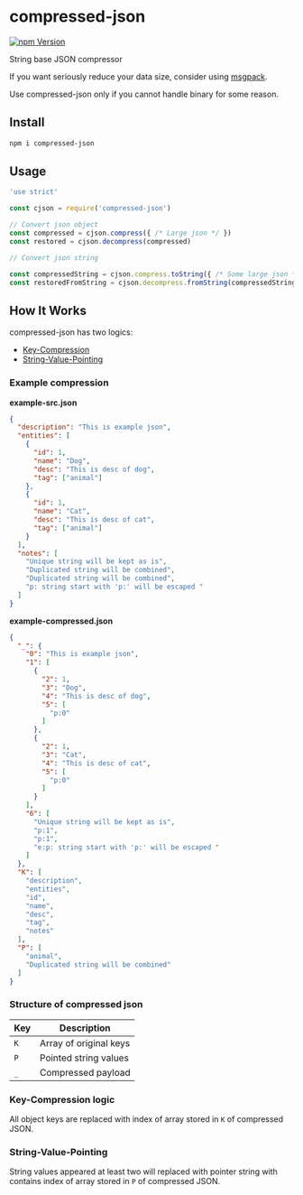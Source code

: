 # compressed-json

[bd_npm_shield_url]: http://img.shields.io/npm/v/install-if-needed.svg?style=flat
[bd_npm_url]: http://www.npmjs.org/package/compressed-json

[![npm Version][bd_npm_shield_url]][bd_npm_url]

String base JSON compressor

If you want seriously reduce your data size, consider using [msgpack](https://msgpack.org/index.html).

Use compressed-json only if you cannot handle binary for some reason.


## Install

```bash
npm i compressed-json
```

## Usage

```js
'use strict'

const cjson = require('compressed-json')

// Convert json object
const compressed = cjson.compress({ /* Large json */ })
const restored = cjson.decompress(compressed)

// Convert json string

const compressedString = cjson.compress.toString({ /* Some large json */ })
const restoredFromString = cjson.decompress.fromString(compressedString)

```

## How It Works

compressed-json has two logics:

* [Key-Compression](#key-compression-logic)
* [String-Value-Pointing](#string-value-pointing-logic)

### Example compression

**example-src.json**

```json
{
  "description": "This is example json",
  "entities": [
    {
      "id": 1,
      "name": "Dog",
      "desc": "This is desc of dog",
      "tag": ["animal"]
    },
    {
      "id": 1,
      "name": "Cat",
      "desc": "This is desc of cat",
      "tag": ["animal"]
    }
  ],
  "notes": [
    "Unique string will be kept as is",
    "Duplicated string will be combined",
    "Duplicated string will be combined",
    "p: string start with 'p:' will be escaped "
  ]
}

```

**example-compressed.json**

```json
{
  "_": {
    "0": "This is example json",
    "1": [
      {
        "2": 1,
        "3": "Dog",
        "4": "This is desc of dog",
        "5": [
          "p:0"
        ]
      },
      {
        "2": 1,
        "3": "Cat",
        "4": "This is desc of cat",
        "5": [
          "p:0"
        ]
      }
    ],
    "6": [
      "Unique string will be kept as is",
      "p:1",
      "p:1",
      "e:p: string start with 'p:' will be escaped "
    ]
  },
  "K": [
    "description",
    "entities",
    "id",
    "name",
    "desc",
    "tag",
    "notes"
  ],
  "P": [
    "animal",
    "Duplicated string will be combined"
  ]
}
```

### Structure of compressed json

| Key | Description |
| --- | ----------- |
| `K` | Array of original keys |
| `P` | Pointed string values |
| `_` | Compressed payload |


<a name="key-compression-logic"/>

### Key-Compression logic

All object keys are replaced with index of array stored in `K` of compressed JSON.

<a name="string-value-pointing-logic" />

### String-Value-Pointing

String values appeared at least two will replaced with pointer string with contains index of array stored in `P` of compressed JSON.
